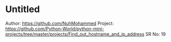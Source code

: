 # Untitled

Author: https://github.com/NuhMohammed
Project: https://github.com/Python-World/python-mini-projects/tree/master/projects/Find_out_hostname_and_ip_address
SR No: 19